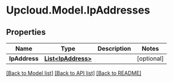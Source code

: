 # Upcloud.Model.IpAddresses
## Properties

Name | Type | Description | Notes
------------ | ------------- | ------------- | -------------
**IpAddress** | [**List&lt;IpAddress&gt;**](IpAddress.md) |  | [optional] 

[[Back to Model list]](../README.md#documentation-for-models) [[Back to API list]](../README.md#documentation-for-api-endpoints) [[Back to README]](../README.md)

